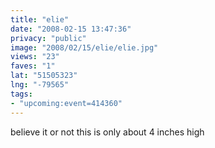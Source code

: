```yaml
---
title: "elie"
date: "2008-02-15 13:47:36"
privacy: "public"
image: "2008/02/15/elie/elie.jpg"
views: "23"
faves: "1"
lat: "51505323"
lng: "-79565"
tags:
- "upcoming:event=414360"
---
```

believe it or not this is only about 4 inches high
